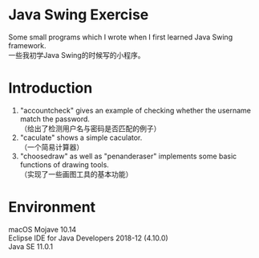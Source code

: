 # Java Swing Exercise  
   Some small programs which I wrote when I first learned Java Swing framework.  
   一些我初学Java Swing的时候写的小程序。  

# Introduction  
1. "accountcheck" gives an example of checking whether the username match the password.  
   （给出了检测用户名与密码是否匹配的例子）  
2. "caculate" shows a simple caculator.  
   （一个简易计算器） 
3. "choosedraw" as well as "penanderaser" implements some basic functions of drawing tools.  
   （实现了一些画图工具的基本功能） 

# Environment  
macOS Mojave 10.14  
Eclipse IDE for Java Developers 2018-12 (4.10.0)  
Java SE 11.0.1

